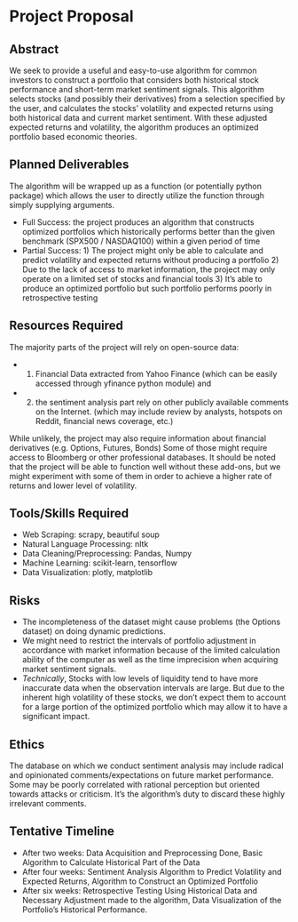 # Project Proposal


## Abstract

We seek to provide a useful and easy-to-use algorithm for common investors to construct a portfolio that considers both historical stock performance and short-term market sentiment signals. This algorithm selects stocks (and possibly their derivatives) from a selection specified by the user, and calculates the stocks’ volatility and expected returns using both historical data and current market sentiment. With these adjusted expected returns and volatility, the algorithm produces an optimized portfolio based economic theories.
 
## Planned Deliverables

The algorithm will be wrapped up as a function (or potentially python package) which allows the user to directly utilize the function through simply supplying arguments. 

- Full Success: the project produces an algorithm that constructs optimized portfolios which historically performs better than the given benchmark (SPX500 / NASDAQ100) within a given period of time
- Partial Success: 1) The project might only be able to calculate and predict volatility and expected returns without producing a portfolio 2) Due to the lack of access to market information, the project may only operate on a limited set of stocks and financial tools 3) It’s able to produce an optimized portfolio but such portfolio performs poorly in retrospective testing

## Resources Required
 
The majority parts of the project will rely on open-source data:
 
- 1) Financial Data extracted from Yahoo Finance (which can be easily accessed through yfinance python module) and 
- 2) the sentiment analysis part rely on other publicly available comments on the Internet. (which may include review by analysts, hotspots on Reddit, financial news coverage, etc.) 
 
While unlikely, the project may also require information about financial derivatives (e.g. Options, Futures, Bonds) Some of those might require access to Bloomberg or other professional databases. It should be noted that the project will be able to function well without these add-ons, but we might experiment with some of them in order to achieve a higher rate of returns and lower level of volatility.

## Tools/Skills Required
 
- Web Scraping: scrapy, beautiful soup
- Natural Language Processing: nltk
- Data Cleaning/Preprocessing: Pandas, Numpy
- Machine Learning: scikit-learn, tensorflow
- Data Visualization: plotly, matplotlib

## Risks
 
- The incompleteness of the dataset might cause problems (the Options dataset) on doing dynamic predictions.
- We might need to restrict the intervals of portfolio adjustment in accordance with market information because of the limited calculation ability of the computer as well as the time imprecision when acquiring market sentiment signals.
- *Technically*, Stocks with low levels of liquidity tend to have more inaccurate data when the observation intervals are large. But due to the inherent high volatility of these stocks, we don’t expect them to account for a large portion of the optimized portfolio which may allow it to have a significant impact.

## Ethics
 
The database on which we conduct sentiment analysis may include radical and opinionated comments/expectations on future market performance. Some may be poorly correlated with rational perception but oriented towards attacks or criticism. It’s the algorithm’s duty to discard these highly irrelevant comments.
 
## Tentative Timeline 
 
- After two weeks: Data Acquisition and Preprocessing Done, Basic Algorithm to Calculate Historical Part of the Data
- After four weeks: Sentiment Analysis Algorithm to Predict Volatility and Expected Returns, Algorithm to Construct an Optimized Portfolio
- After six weeks: Retrospective Testing Using Historical Data and Necessary Adjustment made to the algorithm, Data Visualization of the Portfolio’s Historical Performance.
